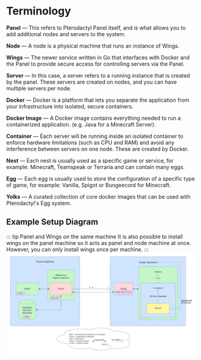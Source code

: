 # Terminology
**Panel** — This refers to Pterodactyl Panel itself, and is what allows you to add additional
nodes and servers to the system.

**Node** — A node is a physical machine that runs an instance of Wings.

**Wings** — The newer service written in Go that interfaces with Docker and the Panel to provide secure access for
controlling servers via the Panel.

**Server** — In this case, a server refers to a running instance that is created by the panel. These servers are
created on nodes, and you can have multiple servers per node.

**Docker** — Docker is a platform that lets you separate the application from your infrastructure into isolated, secure containers.

**Docker Image**  — A Docker image contains everything needed to run a containerized application. (e.g. Java for a Minecraft Server).

**Container** — Each server will be running inside an isolated container to enforce hardware limitations
(such as CPU and RAM) and avoid any interference between servers on one node. These are created by Docker.

**Nest** — Each nest is usually used as a specific game or service, for example: Minecraft, Teamspeak or Terraria and can contain many eggs.

**Egg**  — Each egg is usually used to store the configuration of a specific type of game, for example: Vanilla, Spigot or Bungeecord for Minecraft.

**Yolks**  — A curated collection of core docker images that can be used with Pterodactyl's Egg system.



## Example Setup Diagram
::: tip Panel and Wings on the same machine
It is also possible to install wings on the panel machine so it acts as panel and node machine at once.
However, you can only install wings once per machine.
:::
![](./../.vuepress/public/example_setup.png)
